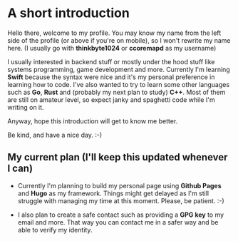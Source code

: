 # A short introduction
Hello there, welcome to my profile. You may know my name from the left side of the profile (or above if you're on mobile), so I won't rewrite my name here. (I usually go with **thinkbyte1024** or **ccoremapd** as my username)

I usually interested in backend stuff or mostly under the hood stuff like systems programming, game development and more. Currently I'm learning **Swift** because the syntax were nice and it's my personal preference in learning how to code. I've also wanted to try to learn some other languages such as **Go**, **Rust** and (probably my next plan to study) **C++**. Most of them are still on amateur level, so expect janky and spaghetti code while I'm writing on it.

Anyway, hope this introduction will get to know me better. 

Be kind, and have a nice day. :-)

## My current plan (I'll keep this updated whenever I can)

- Currently I'm planning to build my personal page using **Github Pages** and **Hugo** as my framework. Things might get delayed as I'm still struggle with managing my time at this moment. Please, be patient. :-)

- I also plan to create a safe contact such as providing a **GPG key** to my email and more. That way you can contact me in a safer way and be able to verify my identity.
